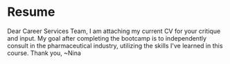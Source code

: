 # Resume
Dear Career Services Team,
I am attaching my current CV for your critique and input.  My goal after completing the bootcamp is to independently consult in the pharmaceutical industry, utilizing the skills I've learned in this course.
Thank you,
~Nina
